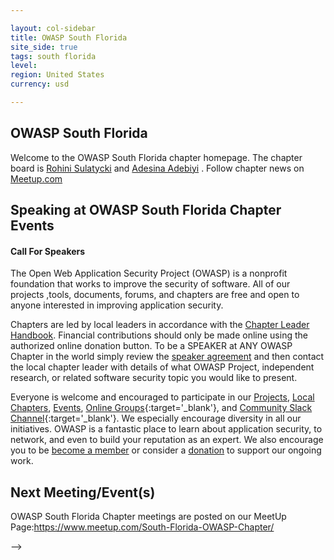 ```yaml
---

layout: col-sidebar
title: OWASP South Florida
site_side: true
tags: south florida
level: 
region: United States
currency: usd

---
```


<!-- rebuild -->

OWASP South Florida
-------------
Welcome to the OWASP South Florida chapter homepage. The chapter board is <a href="mailto:rohini.sulatycki@owasp.org">Rohini Sulatycki</a> and <a href="mailto:aadebiyi@shee.com">Adesina Adebiyi</a> . Follow chapter news on  [Meetup.com](https://www.meetup.com/South-Florida-OWASP-Chapter/)


Speaking at OWASP South Florida Chapter Events
---------------------------------------
#### Call For Speakers
The Open Web Application Security Project (OWASP) is a nonprofit foundation that works to improve the security of software. All of our projects ,tools, documents, forums, and chapters are free and open to anyone interested in improving application security. 

Chapters are led by local leaders in accordance with the [Chapter Leader Handbook](/www-policy/rules-of-procedure/chapter-handbook). Financial contributions should only be made online using the authorized online donation button. To be a SPEAKER at ANY OWASP Chapter in the world simply review the [speaker agreement](/www-policy/speaker-agreement) and then contact the local chapter leader with details of what OWASP Project, independent research, or related software security topic you would like to present.

Everyone is welcome and encouraged to participate in our [Projects](/projects), [Local Chapters](/chapters), [Events](/events), [Online Groups](https://groups.google.com/a/owasp.com/){:target='_blank'}, and [Community Slack Channel](https://owasp.slack.com/){:target='_blank'}. We especially encourage diversity in all our initiatives. OWASP is a fantastic place to learn about application security, to network, and even to build your reputation as an expert. We also encourage you to be [become a member](/membership) or consider a [donation](/donate) to support our ongoing work.

Next Meeting/Event(s)
---------------------
OWASP South Florida Chapter meetings are posted on our MeetUp Page:https://www.meetup.com/South-Florida-OWASP-Chapter/

-->
